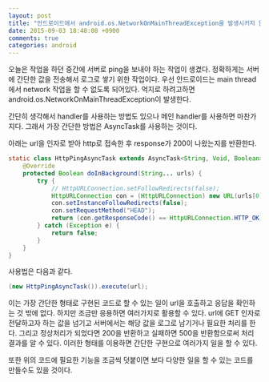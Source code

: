 ```yaml
---
layout: post
title: "안드로이드에서 android.os.NetworkOnMainThreadException을 발생시키지 않고 HTTP Ping 보내기"
date: 2015-09-03 18:48:08 +0900
comments: true
categories: android
---
```

오늘은 작업을 하던 중간에 서버로 ping을 보내야 하는 작업이 생겼다. 정확하게는 서버에 간단한 값을 전송해서 로그로 쌓기 위한 작업이다.
우선 안드로이드는 main thread에서 network 작업을 할 수 없도록 되어있다. 억지로 하려고하면 android.os.NetworkOnMainThreadException이 발생한다.

간단히 생각해서 handler를 사용하는 방법도 있으나 메인 handler를 사용하면 마찬가지다.
그래서 가장 간단한 방법은 AsyncTask를 사용하는 것이다.

아래는 url을 인자로 받아 http로 접속한 후 response가 200이 나왔는지를 반환한다.

```java
static class HttpPingAsyncTask extends AsyncTask<String, Void, Boolean> {
    @Override
    protected Boolean doInBackground(String... urls) {
        try {
            // HttpURLConnection.setFollowRedirects(false);
            HttpURLConnection con = (HttpURLConnection) new URL(urls[0]).openConnection();
            con.setInstanceFollowRedirects(false);
            con.setRequestMethod("HEAD");
            return (con.getResponseCode() == HttpURLConnection.HTTP_OK);
        } catch (Exception e) {
            return false;
        }
    }
}
```

사용법은 다음과 같다.

```java
(new HttpPingAsyncTask()).execute(url);
```

이는 가장 간단한 형태로 구현된 코드로 할 수 있는 일이 url을 호출하고 응답을 확인하는 것 밖에 없다. 하지만 조금만 응용하면 여러가지로 활용할 수 있다.
url에 GET 인자로 전달하고자 하는 값을 넘기고 서버에서는 해당 값을 로그로 남기거나 필요한 처리를 한다. 그리고 정상처리가 되었다면 200을 반환하고 실패하면 500을 반환함으로써 처리 결과를 알 수 있다. 이러한 형태를 이용하면 간단한 구현으로 여러가지 일을 할 수 있다.

또한 위의 코드에 필요한 기능을 조금씩 덧붙이면 보다 다양한 일을 할 수 있는 코드를 만들수도 있을 것이다.
